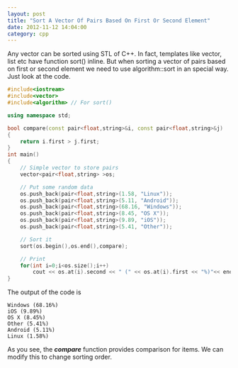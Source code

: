 ```yaml
---
layout: post
title: "Sort A Vector Of Pairs Based On First Or Second Element"
date: 2012-11-12 14:04:00
category: cpp
---
```

Any vector can be sorted using STL of C++. In fact, templates like vector,
list etc have function sort() inline. But when sorting a vector of pairs based
on first or second element we need to use algorithm::sort in an special way.
Just look at the code.

```cpp
#include<iostream>
#include<vector>
#include<algorithm> // For sort()

using namespace std;

bool compare(const pair<float,string>&i, const pair<float,string>&j)
{
    return i.first > j.first;
}
int main()
{
    // Simple vector to store pairs
    vector<pair<float,string> >os;

    // Put some random data
    os.push_back(pair<float,string>(1.58, "Linux"));
    os.push_back(pair<float,string>(5.11, "Android"));
    os.push_back(pair<float,string>(68.16, "Windows"));
    os.push_back(pair<float,string>(8.45, "OS X"));
    os.push_back(pair<float,string>(9.89, "iOS"));
    os.push_back(pair<float,string>(5.41, "Other"));

    // Sort it
    sort(os.begin(),os.end(),compare);

    // Print
    for(int i=0;i<os.size();i++)
        cout << os.at(i).second << " (" << os.at(i).first << "%)"<< endl;
}
```
    
The output of the code is

```
Windows (68.16%)
iOS (9.89%)
OS X (8.45%)
Other (5.41%)
Android (5.11%)
Linux (1.58%)
```

As you see, the _**compare**_ function provides comparison for items. We can
modify this to change sorting order.
